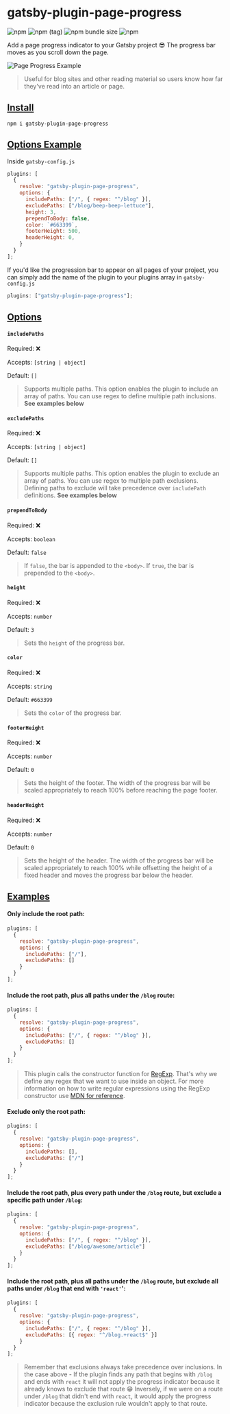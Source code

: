 # gatsby-plugin-page-progress

![npm](https://img.shields.io/npm/v/gatsby-plugin-page-progress.svg?color=green)
![npm (tag)](https://img.shields.io/npm/v/gatsby-plugin-page-progress/beta.svg?color=blue)
![npm bundle size](https://img.shields.io/bundlephobia/min/gatsby-plugin-page-progress.svg)
![npm](https://img.shields.io/npm/dt/gatsby-plugin-page-progress.svg)

Add a page progress indicator to your Gatsby project 😎
The progress bar moves as you scroll down the page.

![Page Progress Example](https://i.imgur.com/N1jdBST.gif)

> Useful for blog sites and other reading material so users know how far they've read into an article or page.

## [Install](#install)

`npm i gatsby-plugin-page-progress`

## [Options Example](#options-example)

Inside `gatsby-config.js`

```js
plugins: [
  {
    resolve: "gatsby-plugin-page-progress",
    options: {
      includePaths: ["/", { regex: "^/blog" }],
      excludePaths: ["/blog/beep-beep-lettuce"],
      height: 3,
      prependToBody: false,
      color: `#663399`,
      footerHeight: 500,
      headerHeight: 0,
    }
  }
];
```

If you'd like the progression bar to appear on all pages of your project,
you can simply add the name of the plugin to your plugins array in `gatsby-config.js`

```js
plugins: ["gatsby-plugin-page-progress"];
```

## [Options](#options)

#### `includePaths`

Required: ❌

Accepts: `[string | object]`

Default: `[]`

> Supports multiple paths. This option enables the plugin to include an array of paths. You can use regex to define multiple path inclusions. **See examples below**

#### `excludePaths`

Required: ❌

Accepts: `[string | object]`

Default: `[]`

> Supports multiple paths. This option enables the plugin to exclude an array of paths. You can use regex to multiple path exclusions. Defining paths to exclude will take precedence over `includePath` definitions. **See examples below**

#### `prependToBody`

Required: ❌

Accepts: `boolean`

Default: `false`

> If `false`, the bar is appended to the `<body>`. If `true`, the bar is prepended to the `<body>`.

#### `height`

Required: ❌

Accepts: `number`

Default: `3`

> Sets the `height` of the progress bar.

#### `color`

Required: ❌

Accepts: `string`

Default: `#663399`

> Sets the `color` of the progress bar.

#### `footerHeight`

Required: ❌

Accepts: `number`

Default: `0`

> Sets the height of the footer. The width of the progress bar will be scaled appropriately to reach 100% before reaching the page footer.

#### `headerHeight`

Required: ❌

Accepts: `number`

Default: `0`

> Sets the height of the header. The width of the progress bar will be scaled appropriately to reach 100% while offsetting the height of a fixed header and moves the progress bar below the header.

## [Examples](#examples)

#### Only include the root path:

```js
plugins: [
  {
    resolve: "gatsby-plugin-page-progress",
    options: {
      includePaths: ["/"],
      excludePaths: []
    }
  }
];
```

#### Include the root path, plus all paths under the `/blog` route:

```js
plugins: [
  {
    resolve: "gatsby-plugin-page-progress",
    options: {
      includePaths: ["/", { regex: "^/blog" }],
      excludePaths: []
    }
  }
];
```

> This plugin calls the constructor function for [RegExp](https://developer.mozilla.org/en-US/docs/Web/JavaScript/Guide/Regular_Expressions#Creating_a_regular_expression). That's why we define any regex that we want to use inside an object. For more information on how to write regular expressions using the RegExp constructor use [MDN for reference](https://developer.mozilla.org/en-US/docs/Web/JavaScript/Reference/Global_Objects/RegExp#Description).

#### Exclude only the root path:

```js
plugins: [
  {
    resolve: "gatsby-plugin-page-progress",
    options: {
      includePaths: [],
      excludePaths: ["/"]
    }
  }
];
```

#### Include the root path, plus every path under the `/blog` route, but exclude a specific path under `/blog`:

```js
plugins: [
  {
    resolve: "gatsby-plugin-page-progress",
    options: {
      includePaths: ["/", { regex: "^/blog" }],
      excludePaths: ["/blog/awesome/article"]
    }
  }
];
```

#### Include the root path, plus all paths under the `/blog` route, but exclude all paths under `/blog` that end with `'react'`':

```js
plugins: [
  {
    resolve: "gatsby-plugin-page-progress",
    options: {
      includePaths: ["/", { regex: "^/blog" }],
      excludePaths: [{ regex: "^/blog.+react$" }]
    }
  }
];
```

> Remember that exclusions always take precedence over inclusions. In the case above - If the plugin finds any path that begins with `/blog` and ends with `react` it will not apply the progress indicator because it already knows to exclude that route 😁 Inversely, if we were on a route under `/blog` that didn't end with `react`, it would apply the progress indicator because the exclusion rule wouldn't apply to that route.
